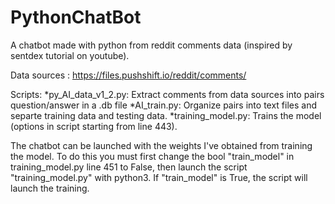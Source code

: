 # PythonChatBot
A chatbot made with python from reddit comments data (inspired by sentdex tutorial on youtube).

Data sources : https://files.pushshift.io/reddit/comments/

Scripts:
*py_AI_data_v1_2.py: Extract comments from data sources into pairs question/answer in a .db file
*AI_train.py: Organize pairs into text files and separte training data and testing data.
*training_model.py: Trains the model (options in script starting from line 443).


The chatbot can be launched with the weights I've obtained from training the model. To do this you must first change the
bool "train_model" in training_model.py line 451 to False, then launch the script "training_model.py" with python3.
If "train_model" is True, the script will launch the training.

